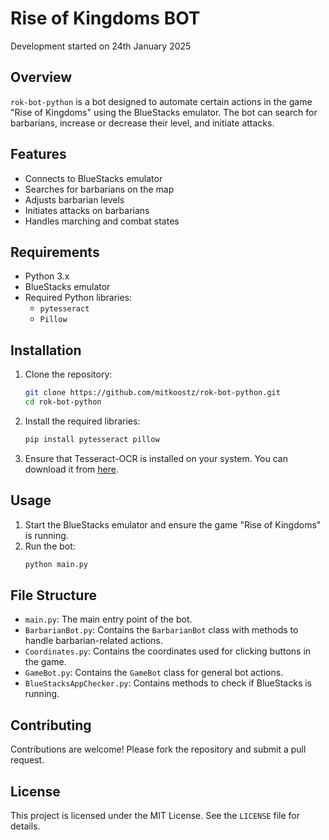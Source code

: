 # Rise of Kingdoms BOT
Development started on 24th January 2025

## Overview
`rok-bot-python` is a bot designed to automate certain actions in the game "Rise of Kingdoms" using the BlueStacks emulator. The bot can search for barbarians, increase or decrease their level, and initiate attacks.

## Features
- Connects to BlueStacks emulator
- Searches for barbarians on the map
- Adjusts barbarian levels
- Initiates attacks on barbarians
- Handles marching and combat states

## Requirements
- Python 3.x
- BlueStacks emulator
- Required Python libraries:
  - `pytesseract`
  - `Pillow`

## Installation
1. Clone the repository:
    ```sh
    git clone https://github.com/mitkoostz/rok-bot-python.git
    cd rok-bot-python
    ```

2. Install the required libraries:
    ```sh
    pip install pytesseract pillow
    ```

3. Ensure that Tesseract-OCR is installed on your system. You can download it from [here](https://github.com/tesseract-ocr/tesseract).

## Usage
1. Start the BlueStacks emulator and ensure the game "Rise of Kingdoms" is running.
2. Run the bot:
    ```sh
    python main.py
    ```

## File Structure
- `main.py`: The main entry point of the bot.
- `BarbarianBot.py`: Contains the `BarbarianBot` class with methods to handle barbarian-related actions.
- `Coordinates.py`: Contains the coordinates used for clicking buttons in the game.
- `GameBot.py`: Contains the `GameBot` class for general bot actions.
- `BlueStacksAppChecker.py`: Contains methods to check if BlueStacks is running.

## Contributing
Contributions are welcome! Please fork the repository and submit a pull request.

## License
This project is licensed under the MIT License. See the `LICENSE` file for details.
